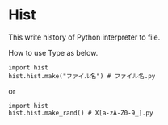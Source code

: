 Hist
====

This write history of Python interpreter to file.

How to use
Type as below.

	import hist
	hist.hist.make("ファイル名") # ファイル名.py

or

	import hist
	hist.hist.make_rand() # X[a-zA-Z0-9_].py

